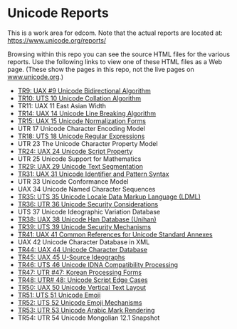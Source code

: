 # Unicode Reports

This is a work area for edcom.  Note that the actual reports are located at: <https://www.unicode.org/reports/>

Browsing within this repo you can see the source HTML files for the various reports. Use the following links to view one of these HTML files as a Web page. (These show the pages in this repo, not the live pages on www.unicode.org.)

* [TR9: UAX #9 Unicode Bidirectional Algorithm](https://unicode-org.github.io/unicode-reports/tr9/tr9.html)
* [TR10: UTS 10 Unicode Collation Algorithm](https://unicode-org.github.io/unicode-reports/tr10/tr10.html)
* TR11: UAX 11 East Asian Width
* [TR14: UAX 14 Unicode Line Breaking Algorithm](https://unicode-org.github.io/unicode-reports/tr14/tr14.html)
* [TR15: UAX 15 Unicode Normalization Forms](https://unicode-org.github.io/unicode-reports/tr15/tr15.html)
* UTR 17 Unicode Character Encoding Model
* [TR18: UTS 18 Unicode Regular Expressions](https://unicode-org.github.io/unicode-reports/tr18/tr18.html)
* UTR 23 The Unicode Character Property Model
* [TR24: UAX 24 Unicode Script Property](https://unicode-org.github.io/unicode-reports/tr24/tr24.html)
* UTR 25 Unicode Support for Mathematics
* [TR29: UAX 29 Unicode Text Segmentation](https://unicode-org.github.io/unicode-reports/tr29/tr29.html)
* [TR31: UAX 31 Unicode Identifier and Pattern Syntax](https://unicode-org.github.io/unicode-reports/tr31/tr31.html)
* UTR 33 Unicode Conformance Model
* UAX 34 Unicode Named Character Sequences
* [TR35: UTS 35 Unicode Locale Data Markup Language (LDML)](https://unicode-org.github.io/unicode-reports/tr35/tr35.html)
* [TR36: UTR 36 Unicode Security Considerations](https://unicode-org.github.io/unicode-reports/tr36/tr36.html)
* UTS 37 Unicode Ideographic Variation Database
* [TR38: UAX 38 Unicode Han Database (Unihan)](https://unicode-org.github.io/unicode-reports/tr38/tr38/.html)
* [TR39: UTS 39 Unicode Security Mechanisms](https://unicode-org.github.io/unicode-reports/tr39/tr39.html)
* [TR41: UAX 41 Common References for Unicode Standard Annexes](https://unicode-org.github.io/unicode-reports/tr41/tr41.html)
* UAX 42 Unicode Character Database in XML
* [TR44: UAX 44 Unicode Character Database](https://unicode-org.github.io/unicode-reports/tr44/tr44.html)
* [TR45: UAX 45 U-Source Ideographs](https://unicode-org.github.io/unicode-reports/tr45/tr45.html)
* [TR46: UTS 46 Unicode IDNA Compatibility Processing](https://unicode-org.github.io/unicode-reports/tr46/tr46.html)
* [TR47: UTR #47: Korean Processing Forms](https://unicode-org.github.io/unicode-reports/tr47/tr47.html)
* [TR48: UTR# 48: Unicode Script Edge Cases](https://unicode-org.github.io/unicode-reports/tr48/tr48.html)
* [TR50: UAX 50 Unicode Vertical Text Layout](https://unicode-org.github.io/unicode-reports/)
* [TR51: UTS 51 Unicode Emoji](https://unicode-org.github.io/unicode-reports/)
* [TR52: UTS 52 Unicode Emoji Mechanisms](https://unicode-org.github.io/unicode-reports/)
* [TR53: UTR 53 Unicode Arabic Mark Rendering](https://unicode-org.github.io/unicode-reports/)
* TR54: UTR 54 Unicode Mongolian 12.1 Snapshot
